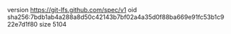 version https://git-lfs.github.com/spec/v1
oid sha256:7bdb1ab4a288a8d50c42143b7bf02a4a35d0f88ba669e91fc53b1c922e7d1f80
size 5104
